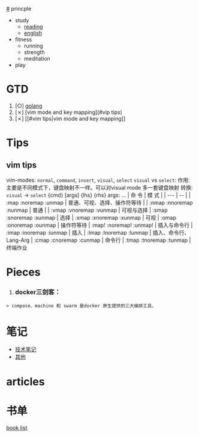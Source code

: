 [#](#) princple

  - study
    - [reading](reading)
    - [english](english)
  - fitness
    - running
    - strength
    - meditation
  - play

# GTD

  1. [○] [golang](golang)
  2. [✗] [vim mode and key mapping](#vip tips)
  3. [✗] [[#vim tips|vim mode and key mapping]]

# Tips
## vim tips
  vim-modes: `normal`, `command`, `insert`, `visual`, `select`
    `visual` vs `select`: 
      作用: 主要是不同模式下，键盘映射不一样。可以对visual mode 多一套键盘映射 
      转换: `visual` <C-g> -> `select`
  {cmd} [args] {lhs} {rhs}
  args: <silent><buffer><expr>...
      | 命 令                    | 模 式                        |
      | ---                      | --                           |
      | :map   :noremap  :unmap  | 普通、可视、选择、操作符等待 |
      | :nmap  :nnoremap :nunmap | 普通                         |
      | :vmap  :vnoremap :vunmap | 可视与选择
      | :smap  :snoremap :sunmap | 选择
      | :xmap  :xnoremap :xunmap | 可视
      | :omap  :onoremap :ounmap | 操作符等待
      | :map!  :noremap! :unmap! | 插入与命令行
      | :imap  :inoremap :iunmap | 插入
      | :lmap  :lnoremap :lunmap | 插入、命令行、Lang-Arg
      | :cmap  :cnoremap :cunmap | 命令行
      | :tmap  :tnoremap :tunmap | 终端作业


# Pieces
  1. ### docker三剑客：

    > compose、machine 和 swarm 是docker 原生提供的三大编排工具。

# 笔记
  * [技术笔记](note)
  * [其他](./Misellanies)

# articles

# 书单
  [book list](book-list)
